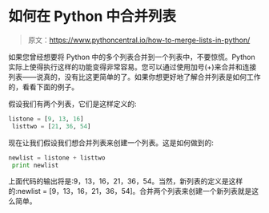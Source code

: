 # 如何在 Python 中合并列表

> 原文：<https://www.pythoncentral.io/how-to-merge-lists-in-python/>

如果您曾经想要将 Python 中的多个列表合并到一个列表中，不要惊慌。Python 实际上使得执行这样的功能变得非常容易。您可以通过使用加号(+)来合并和连接列表——说真的，没有比这更简单的了。如果你想更好地了解合并列表是如何工作的，看看下面的例子。

假设我们有两个列表，它们是这样定义的:

```py
listone = [9, 13, 16]
 listtwo = [21, 36, 54]
```

现在让我们假设我们想合并列表来创建一个列表。这是如何做到的:

```py
newlist = listone + listtwo
 print newlist
```

上面代码的输出将是:9，13，16，21，36，54。当然，新列表的定义是这样的:newlist = [9，13，16，21，36，54]。合并两个列表来创建一个新列表就是这么简单。
